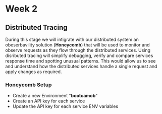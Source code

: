 # Week 2

## Distributed Tracing

During this stage we will intigrate with our distributed system an obeserbavility solution (**Honeycomb**) that will be used to monitor and observe requests as they flow through the distributed services. Using disributed tracing will simplify debugging, verify and compare services response time and spotting unusual patterns.
This would allow us to see and understand how the distributed services handle a single request and apply changes as required.

### Honeycomb Setup

- Create a new Environment "**bootcamob**"
- Create an API key for each service
- Update the API key for each service ENV variables  
